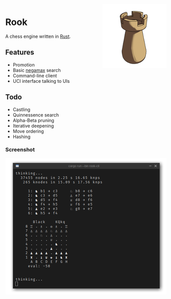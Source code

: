 <img align="right" src="assets/logo.png" alt="Rook"/>

# Rook

A chess engine written in [Rust](https://www.rust-lang.org).

## Features

* Promotion
* Basic [negamax](https://en.wikipedia.org/wiki/Negamax) search
* Command-line client
* UCI interface talking to UIs

## Todo

* Castling
* Quinnessence search
* Alpha-Beta pruning
* Iterative deepening
* Move ordering
* Hashing

### Screenshot

![screenshot](assets/screenshot.png)
